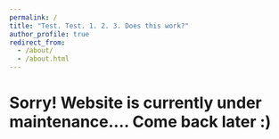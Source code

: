 ```yaml
---
permalink: /
title: "Test. Test. 1. 2. 3. Does this work?"
author_profile: true
redirect_from: 
  - /about/
  - /about.html
---
```


Sorry! Website is currently under maintenance.... Come back later :)
=====
